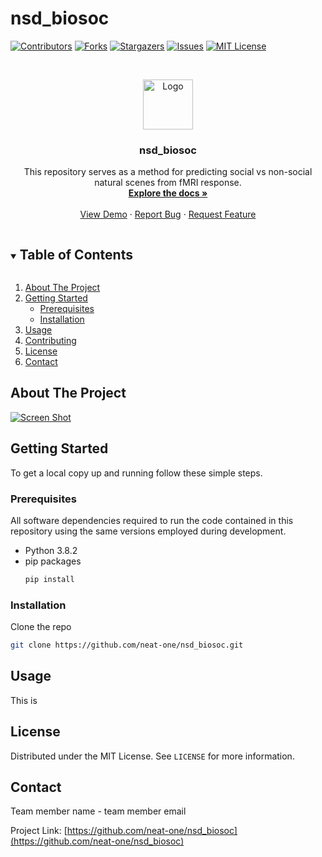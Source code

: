 # nsd_biosoc




<!-- PROJECT SHIELDS -->
<!--

-->
[![Contributors][contributors-shield]][contributors-url]
[![Forks][forks-shield]][forks-url]
[![Stargazers][stars-shield]][stars-url]
[![Issues][issues-shield]][issues-url]
[![MIT License][license-shield]][license-url]



<!-- PROJECT LOGO -->
<br />
<p align="center">
  <a href="https://github.com/neat-one/nsd_biosoc
">
    <img src="images/logo.png" alt="Logo" width="80" height="80">
  </a>

  <h3 align="center">nsd_biosoc</h3>

  <p align="center">
    This repository serves as a method for predicting social vs non-social natural scenes from fMRI response.

<br />
<a href="https://github.com/neat-one/nsd_biosoc
"><strong>Explore the docs »</strong></a>
<br />
<br />
<a href="https://github.com/neat-one/nsd_biosoc
">View Demo</a>
·
<a href="https://github.com/neat-one/nsd_biosoc
/issues">Report Bug</a>
·
<a href="https://github.com/neat-one/nsd_biosoc
/issues">Request Feature</a>
</p>



<!-- TABLE OF CONTENTS -->
<details open="open">
  <summary><h2 style="display: inline-block">Table of Contents</h2></summary>
  <ol>
    <li>
      <a href="#about-the-project">About The Project</a>
    </li>
    <li>
      <a href="#getting-started">Getting Started</a>
      <ul>
        <li><a href="#prerequisites">Prerequisites</a></li>
        <li><a href="#installation">Installation</a></li>
      </ul>
    </li>
    <li><a href="#usage">Usage</a></li>
    <li><a href="#contributing">Contributing</a></li>
    <li><a href="#license">License</a></li>
    <li><a href="#contact">Contact</a></li>
  </ol>
</details>



<!-- ABOUT THE PROJECT -->
## About The Project

[![Screen Shot][product-screenshot]](https://raw.githubusercontent.com/neat-one/nsd_biosoc)


<!-- GETTING STARTED -->
## Getting Started

To get a local copy up and running follow these simple steps.

### Prerequisites

All software dependencies required to run the code contained in this repository using the same versions employed during development.
* Python 3.8.2
* pip packages
  ```sh
  pip install 
  ```
  

### Installation

Clone the repo
   ```sh
   git clone https://github.com/neat-one/nsd_biosoc.git
   ```


<!-- USAGE EXAMPLES -->
## Usage

This is 

<!-- LICENSE -->
## License

Distributed under the MIT License. See `LICENSE` for more information.



<!-- CONTACT -->
## Contact

Team member name - team member email

Project Link: [https://github.com/neat-one/nsd_biosoc](https://github.com/neat-one/nsd_biosoc)






<!-- MARKDOWN LINKS & IMAGES -->
<!-- https://www.markdownguide.org/basic-syntax/#reference-style-links -->
[contributors-shield]: https://img.shields.io/github/contributors/github_username/repo.svg?style=for-the-badge
[contributors-url]: https://github.com/neat-one/nsd_biosoc/graphs/contributors
[forks-shield]: https://img.shields.io/github/forks/github_username/repo.svg?style=for-the-badge
[forks-url]: https://github.com/neat-one/nsd_biosoc/network/members
[stars-shield]: https://img.shields.io/github/stars/github_username/repo.svg?style=for-the-badge
[stars-url]: https://github.com/neat-one/nsd_biosoc/stargazers
[issues-shield]: https://img.shields.io/github/issues/github_username/repo.svg?style=for-the-badge
[issues-url]: https://github.com/neat-one/nsd_biosoc/issues
[license-shield]: https://img.shields.io/github/license/github_username/repo.svg?style=for-the-badge
[license-url]: https://github.com/neat-one/nsd_biosoc/blob/master/LICENSE.txt
[product-screenshot]: https://github.com/neat-one/nsd_biosoc

